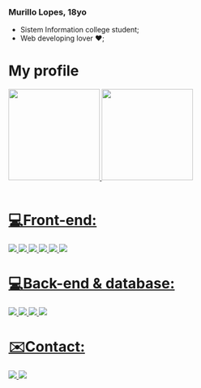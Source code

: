 ### Murillo Lopes, 18yo

- Sistem Information college student;
- Web developing lover ❤️;
<h1>My profile</h1>
<div>
  <a href="https://github.com/MurilloLopes14">
  <img height="180em" src="https://github-readme-stats.vercel.app/api?username=MurilloLopes14&show_icons=true&theme=dark&include_all_commits=true&count_private=true"/>
  <img height="180em" src="https://github-readme-stats.vercel.app/api/top-langs/?username=MurilloLopes14&layout=compact&langs_count=7&theme=dark"/>
</div>
   <div>
    
  </div>
  <br />
  
  <div><h1>💻Front-end:</h1></div>
 <div style="display: inline_block">
  <img src="https://img.shields.io/badge/HTML5-E34F26?style=for-the-badge&logo=html5&logoColor=white" />
  <img src="https://img.shields.io/badge/CSS3-1572B6?style=for-the-badge&logo=css3&logoColor=white" />
  <img src="https://img.shields.io/badge/JavaScript-323330?style=for-the-badge&logo=javascript&logoColor=F7DF1E" />
  <img src="https://img.shields.io/badge/TypeScript-007ACC?style=for-the-badge&logo=typescript&logoColor=white" />
  <img src="https://img.shields.io/badge/React-20232A?style=for-the-badge&logo=react&logoColor=61DAFB" />
  <img src="https://img.shields.io/badge/-sass-e88bb7?style=for-the-badge&logo=sass&logoColor=white" />
</div>
  
<div><h1>💻Back-end & database:</h1></div>
  <div style="display: inline_block">
  <img src="https://img.shields.io/badge/Node.js-339933?style=for-the-badge&logo=nodedotjs&logoColor=white" />
  <img src="https://img.shields.io/badge/MongoDB-4EA94B?style=for-the-badge&logo=mongodb&logoColor=white" />
  <img src="https://img.shields.io/badge/MySQL-005C84?style=for-the-badge&logo=mysql&logoColor=white" />
  <img src="https://img.shields.io/badge/-NestJs-e0234e?style=for-the-badge&logo=nestjs&logoColor=white" />
</div>
  <div><h1>✉️Contact:</h1></div>
  <div style="display: inline_block">
  <img src="https://img.shields.io/badge/LinkedIn-339933?style=for-the-badge&logo=linkedin&logoColor=white" />
  <img src="https://img.shields.io/badge/Outlook-4EA94B?style=for-the-badge&logo=MicrosoftOutlook&logoColor=white" />
</div>
  
